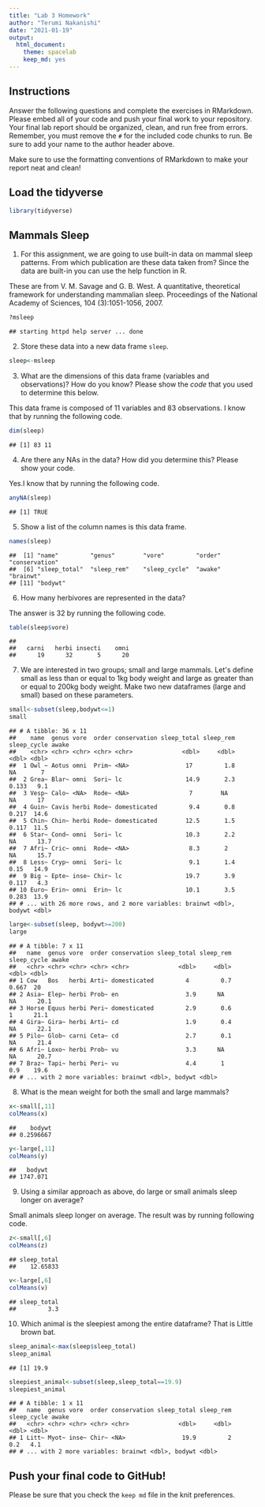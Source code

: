 ```yaml
---
title: "Lab 3 Homework"
author: "Terumi Nakanishi"
date: "2021-01-19"
output:
  html_document: 
    theme: spacelab
    keep_md: yes
---
```


## Instructions
Answer the following questions and complete the exercises in RMarkdown. Please embed all of your code and push your final work to your repository. Your final lab report should be organized, clean, and run free from errors. Remember, you must remove the `#` for the included code chunks to run. Be sure to add your name to the author header above.  

Make sure to use the formatting conventions of RMarkdown to make your report neat and clean!  

## Load the tidyverse

```r
library(tidyverse)
```

## Mammals Sleep
1. For this assignment, we are going to use built-in data on mammal sleep patterns. From which publication are these data taken from? Since the data are built-in you can use the help function in R.

These are from V. M. Savage and G. B. West. A quantitative, theoretical framework for understanding mammalian sleep. Proceedings of the National Academy of Sciences, 104 (3):1051-1056, 2007.


```r
?msleep
```

```
## starting httpd help server ... done
```

2. Store these data into a new data frame `sleep`.

```r
sleep<-msleep
```

3. What are the dimensions of this data frame (variables and observations)? How do you know? Please show the *code* that you used to determine this below.  

This data frame is composed of 11 variables and 83 observations. I know that by running the following code.


```r
dim(sleep)
```

```
## [1] 83 11
```

4. Are there any NAs in the data? How did you determine this? Please show your code.  

Yes.I know that by running the following code.


```r
anyNA(sleep)
```

```
## [1] TRUE
```

5. Show a list of the column names is this data frame.


```r
names(sleep)
```

```
##  [1] "name"         "genus"        "vore"         "order"        "conservation"
##  [6] "sleep_total"  "sleep_rem"    "sleep_cycle"  "awake"        "brainwt"     
## [11] "bodywt"
```

6. How many herbivores are represented in the data?  

The answer is 32 by running the following code.


```r
table(sleep$vore)
```

```
## 
##   carni   herbi insecti    omni 
##      19      32       5      20
```

7. We are interested in two groups; small and large mammals. Let's define small as less than or equal to 1kg body weight and large as greater than or equal to 200kg body weight. Make two new dataframes (large and small) based on these parameters.

```r
small<-subset(sleep,bodywt<=1)
small
```

```
## # A tibble: 36 x 11
##    name  genus vore  order conservation sleep_total sleep_rem sleep_cycle awake
##    <chr> <chr> <chr> <chr> <chr>              <dbl>     <dbl>       <dbl> <dbl>
##  1 Owl ~ Aotus omni  Prim~ <NA>                17         1.8      NA       7  
##  2 Grea~ Blar~ omni  Sori~ lc                  14.9       2.3       0.133   9.1
##  3 Vesp~ Calo~ <NA>  Rode~ <NA>                 7        NA        NA      17  
##  4 Guin~ Cavis herbi Rode~ domesticated         9.4       0.8       0.217  14.6
##  5 Chin~ Chin~ herbi Rode~ domesticated        12.5       1.5       0.117  11.5
##  6 Star~ Cond~ omni  Sori~ lc                  10.3       2.2      NA      13.7
##  7 Afri~ Cric~ omni  Rode~ <NA>                 8.3       2        NA      15.7
##  8 Less~ Cryp~ omni  Sori~ lc                   9.1       1.4       0.15   14.9
##  9 Big ~ Epte~ inse~ Chir~ lc                  19.7       3.9       0.117   4.3
## 10 Euro~ Erin~ omni  Erin~ lc                  10.1       3.5       0.283  13.9
## # ... with 26 more rows, and 2 more variables: brainwt <dbl>, bodywt <dbl>
```


```r
large<-subset(sleep, bodywt>=200)
large
```

```
## # A tibble: 7 x 11
##   name  genus vore  order conservation sleep_total sleep_rem sleep_cycle awake
##   <chr> <chr> <chr> <chr> <chr>              <dbl>     <dbl>       <dbl> <dbl>
## 1 Cow   Bos   herbi Arti~ domesticated         4         0.7       0.667  20  
## 2 Asia~ Elep~ herbi Prob~ en                   3.9      NA        NA      20.1
## 3 Horse Equus herbi Peri~ domesticated         2.9       0.6       1      21.1
## 4 Gira~ Gira~ herbi Arti~ cd                   1.9       0.4      NA      22.1
## 5 Pilo~ Glob~ carni Ceta~ cd                   2.7       0.1      NA      21.4
## 6 Afri~ Loxo~ herbi Prob~ vu                   3.3      NA        NA      20.7
## 7 Braz~ Tapi~ herbi Peri~ vu                   4.4       1         0.9    19.6
## # ... with 2 more variables: brainwt <dbl>, bodywt <dbl>
```

8. What is the mean weight for both the small and large mammals?

```r
x<-small[,11]
colMeans(x)
```

```
##    bodywt 
## 0.2596667
```


```r
y<-large[,11]
colMeans(y)
```

```
##   bodywt 
## 1747.071
```

9. Using a similar approach as above, do large or small animals sleep longer on average?  

Small animals sleep longer on average. The result was by running following code.


```r
z<-small[,6]
colMeans(z)
```

```
## sleep_total 
##    12.65833
```


```r
v<-large[,6]
colMeans(v)
```

```
## sleep_total 
##         3.3
```

10. Which animal is the sleepiest among the entire dataframe?
That is Little brown bat.


```r
sleep_animal<-max(sleep$sleep_total)
sleep_animal
```

```
## [1] 19.9
```


```r
sleepiest_animal<-subset(sleep,sleep_total==19.9)
sleepiest_animal
```

```
## # A tibble: 1 x 11
##   name  genus vore  order conservation sleep_total sleep_rem sleep_cycle awake
##   <chr> <chr> <chr> <chr> <chr>              <dbl>     <dbl>       <dbl> <dbl>
## 1 Litt~ Myot~ inse~ Chir~ <NA>                19.9         2         0.2   4.1
## # ... with 2 more variables: brainwt <dbl>, bodywt <dbl>
```

## Push your final code to GitHub!
Please be sure that you check the `keep md` file in the knit preferences.   
